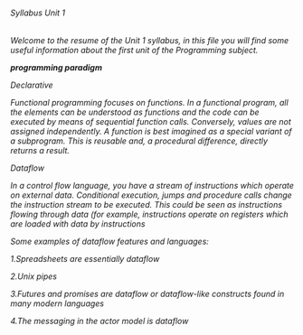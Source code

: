 <h6> Syllabus Unit 1 <h6>

Welcome to the resume of the Unit 1 syllabus, in this file you will find some useful information about the first unit of the Programming subject.


**programming paradigm**



*Declarative*

Functional programming focuses on functions. In a functional program, all the elements can be understood as functions and the code can be executed by means of sequential function calls. Conversely, values are not assigned independently. A function is best imagined as a special variant of a subprogram. This is reusable and, a procedural difference, directly returns a result.


*Dataflow*


In a control flow language, you have a stream of instructions which operate on external data. Conditional execution, jumps and procedure calls change the instruction stream to be executed. This could be seen as instructions flowing through data (for example, instructions operate on registers which are loaded with data by instructions



Some examples of dataflow features and languages:

1.Spreadsheets are essentially dataflow

2.Unix pipes

3.Futures and promises are dataflow or dataflow-like constructs found in many modern languages

4.The messaging in the actor model is dataflow


